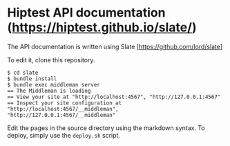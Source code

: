 # Hiptest API documentation (https://hiptest.github.io/slate/)


The API documentation is written using Slate [https://github.com/lord/slate]

To edit it, clone this repository.

```
$ cd slate
$ bundle install
$ bundle exec middleman server
== The Middleman is loading
== View your site at "http://localhost:4567", "http://127.0.0.1:4567"
== Inspect your site configuration at "http://localhost:4567/__middleman", "http://127.0.0.1:4567/__middleman"
```

Edit the pages in the source directory using the markdown syntax. To deploy, 
simply use the `deploy.sh` script.



